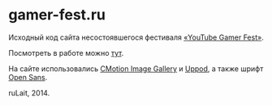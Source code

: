 gamer-fest.ru
========
Исходный код сайта несостоявшегося фестиваля [«YouTube Gamer Fest»](https://vk.com/youtubegamerfest).

Посмотреть в работе можно [тут](https://rulait.github.io/gamer-fest.ru/).

На сайте использовались [CMotion Image Gallery](http://www.dynamicdrive.com/dynamicindex4/cmotiongallery.htm) и [Uppod](http://uppod.ru), а также шрифт [Open Sans](https://www.google.com/fonts/specimen/Open+Sans).

ruLait, 2014.